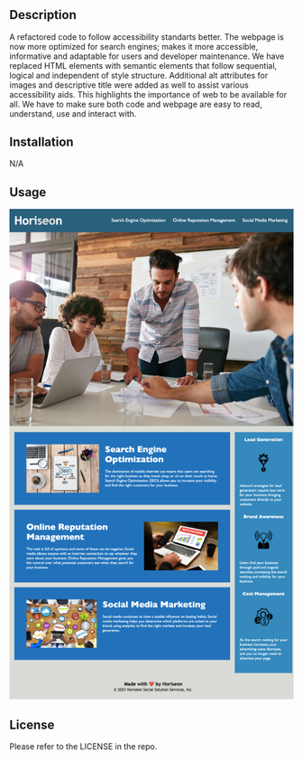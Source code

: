 # <Horiseon Social Solution Services Website with Refactored Code>

## Description

A refactored code to follow accessibility standarts better. The webpage is now more optimized for search engines; makes it more accessible, informative and adaptable for users and developer maintenance. We have replaced HTML elements with semantic elements that follow sequential, logical and independent of style structure. Additional alt attributes for images and descriptive title were added as well to assist various accessibility aids. This highlights the importance of web to be available for all. We have to make sure both code and webpage are easy to read, understand, use and interact with.

## Installation

N/A

## Usage

![screenshot](./Horiseon-Webpage-Screenshot.png)

## License

Please refer to the LICENSE in the repo.